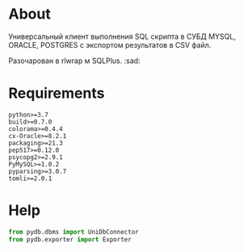 # About
Универсальный клиент выполнения SQL скрипта в СУБД MYSQL, ORACLE, POSTGRES с экспортом результатов в CSV файл.

Разочарован в rlwrap м SQLPlus. :sad: 

# Requirements
```shell
python>=3.7
build>=0.7.0
colorama>=0.4.4
cx-Oracle>=8.2.1
packaging>=21.3
pep517>=0.12.0
psycopg2>=2.9.1
PyMySQL>=1.0.2
pyparsing>=3.0.7
tomli>=2.0.1
```

# Help

```python
from pydb.dbms import UniDbConnector
from pydb.exporter import Exporter

```
